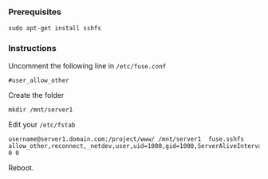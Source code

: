 ### Prerequisites

```
sudo apt-get install sshfs
```

### Instructions

Uncomment the following line in `/etc/fuse.conf`
```
#user_allow_other
```

Create the folder
```
mkdir /mnt/server1
```

Edit your `/etc/fstab`
```
username@server1.domain.com:/project/www/ /mnt/server1  fuse.sshfs allow_other,reconnect,_netdev,user,uid=1000,gid=1000,ServerAliveInterval=30,IdentityFile=/home/user/.ssh/id_rsa 0 0
```

Reboot.
